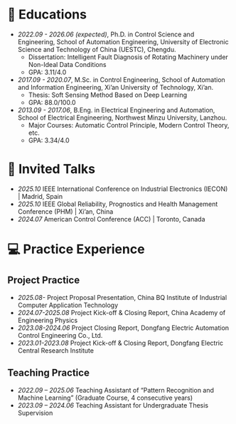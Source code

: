 
# 📖 Educations
- *2022.09 - 2026.06 (expected)*, Ph.D. in Control Science and Engineering, School of Automation Engineering, University of Electronic Science and Technology of China (UESTC), Chengdu.
  - Dissertation: Intelligent Fault Diagnosis of Rotating Machinery under Non-Ideal Data Conditions
  - GPA: 3.11/4.0
- *2017.09 - 2020.07*, M.Sc. in Control Engineering, School of Automation and Information Engineering, Xi’an University of Technology, Xi’an.
  - Thesis: Soft Sensing Method Based on Deep Learning
  - GPA: 88.0/100.0
- *2013.09 - 2017.06*, B.Eng. in Electrical Engineering and Automation, School of Electrical Engineering, Northwest Minzu University, Lanzhou.
  - Major Courses: Automatic Control Principle, Modern Control Theory, etc.
  - GPA: 3.34/4.0

# 💬 Invited Talks
- *2025.10* IEEE International Conference on Industrial Electronics (IECON) | Madrid, Spain
- *2025.10* IEEE Global Reliability, Prognostics and Health Management Conference (PHM) | Xi’an, China
- *2024.07* American Control Conference (ACC) | Toronto, Canada

# 💻 Practice Experience
## Project Practice
- *2025.08-* Project Proposal Presentation, China BQ Institute of Industrial Computer Application Technology
- *2024.07-2025.08* Project Kick-off & Closing Report, China Academy of Engineering Physics
- *2023.08-2024.06* Project Closing Report, Dongfang Electric Automation Control Engineering Co., Ltd.
- *2023.01-2023.08* Project Kick-off & Closing Report, Dongfang Electric Central Research Institute

## Teaching Practice
- *2022.09 – 2025.06* Teaching Assistant of “Pattern Recognition and Machine Learning” (Graduate Course, 4 consecutive years)
- *2023.09 – 2024.06* Teaching Assistant for Undergraduate Thesis Supervision

